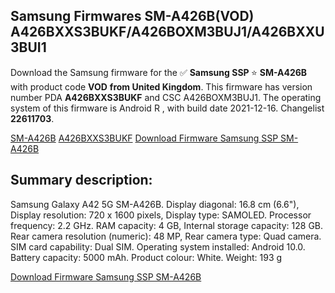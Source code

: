 <h2>Samsung Firmwares SM-A426B(VOD) A426BXXS3BUKF/A426BOXM3BUJ1/A426BXXU3BUI1</h2>
Download the Samsung firmware for the ✅ <strong>Samsung SSP </strong> ⭐ <strong>SM-A426B</strong> with product code <strong>VOD</strong> <strong> from United Kingdom</strong>. This firmware has version number PDA <strong>A426BXXS3BUKF</strong> and CSC A426BOXM3BUJ1. The operating system of this firmware is Android R , with build date 2021-12-16. Changelist <strong>22611703</strong>.


[SM-A426B](https://samfirm.shop/samsung/model/SM-A426B)
[A426BXXS3BUKF](https://samfirm.shop/samsung/pda/A426BXXS3BUKF)
[Download Firmware Samsung SSP SM-A426B](https://samfirm.shop/samsung/firmware/483177)
<h2>Summary description:</h2>
<p>Samsung Galaxy A42 5G SM-A426B. Display diagonal: 16.8 cm (6.6"), Display resolution: 720 x 1600 pixels, Display type: SAMOLED. Processor frequency: 2.2 GHz. RAM capacity: 4 GB, Internal storage capacity: 128 GB. Rear camera resolution (numeric): 48 MP, Rear camera type: Quad camera. SIM card capability: Dual SIM. Operating system installed: Android 10.0. Battery capacity: 5000 mAh. Product colour: White. Weight: 193 g</p>


[Download Firmware Samsung SSP SM-A426B](https://samfirm.shop/samsung/firmware/483177)
